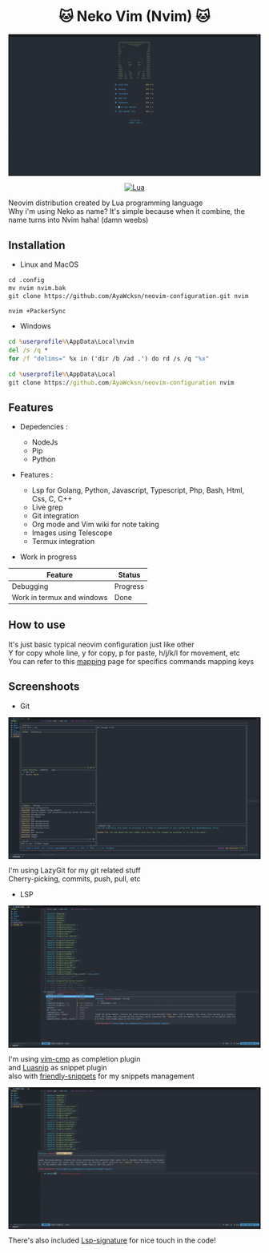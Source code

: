 <h1 align="center">🐱 Neko Vim (Nvim) 🐱</h1>


<img src="./images/Dashboard.png" align="center"></img>

<div align="center">

[![Lua](https://img.shields.io/badge/Made%20with%20Lua-blueviolet.svg?style=for-the-badge&logo=lua)](https://lua.org)

</div>

Neovim distribution created by Lua programming language  
Why i'm using Neko as name? It's simple because when it combine, the name turns into Nvim haha! (damn weebs)

## Installation

- Linux and MacOS 
  
``` shell
cd .config  
mv nvim nvim.bak  
git clone https://github.com/AyaWcksn/neovim-configuration.git nvim
```

``` shell
nvim +PackerSync
```

- Windows
   
``` cmd
cd %userprofile%\AppData\Local\nvim
del /s /q *
for /f "delims=" %x in ('dir /b /ad .') do rd /s /q "%x"
```

``` cmd
cd %userprofile%\AppData\Local
git clone https://github.com/AyaWcksn/neovim-configuration nvim
```

## Features

- Depedencies :
  - NodeJs 
  - Pip
  - Python

- Features :
  - Lsp for Golang, Python, Javascript, Typescript, Php, Bash, Html, Css, C, C++
  - Live grep
  - Git integration 
  - Org mode and Vim wiki for note taking
  - Images using Telescope
  - Termux integration

- Work in progress
 
| Feature                    | Status   |
|----------------------------|----------|
| Debugging                  | Progress |
| Work in termux and windows | Done     |

## How to use 

It's just basic typical neovim configuration just like other  
Y for copy whole line, y for copy, p for paste, h/j/k/l for movement, etc  
You can refer to this [mapping](./docs/KEYMAPS.md) page for specifics commands mapping keys  

## Screenshoots

- Git

<img src="./images/LazyGit.png" align="center"></img>

I'm using LazyGit for my git related stuff  
Cherry-picking, commits, push, pull, etc

- LSP

<img src="./images/Autocompletion.png" align="center"></img>

I'm using [vim-cmp](https://github.com/hrsh7th/nvim-cmp) as completion plugin  
and [Luasnip](https://github.com/L3MON4D3/LuaSnip) as snippet plugin  
also with [friendly-snippets](https://github.com/rafamadriz/friendly-snippets) for my snippets management

<img src="./images/Signature.png" align="center"></img>

There's also included [Lsp-signature](https://github.com/ray-x/lsp_signature.nvim) for nice touch in the code!
